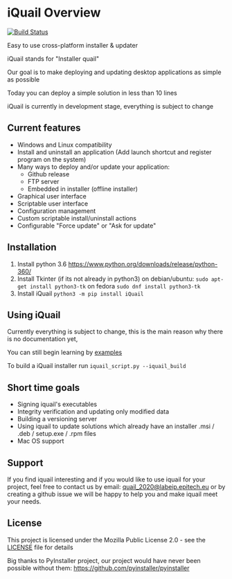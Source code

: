 # iQuail Overview
[![Build Status](https://travis-ci.org/QuailTeam/Quail.svg?branch=master)](https://travis-ci.org/QuailTeam/Quail)

Easy to use cross-platform installer & updater

iQuail stands for "Installer quail"

Our goal is to make deploying and updating desktop applications as simple as possible

Today you can deploy a simple solution in less than 10 lines

iQuail is currently in development stage, everything is subject to change

## Current features
* Windows and Linux compatibility
* Install and uninstall an application (Add launch shortcut and register program on the system)
* Many ways to deploy and/or update your application:
  - Github release
  - FTP server
  - Embedded in installer (offline installer)
* Graphical user interface
* Scriptable user interface
* Configuration management
* Custom scriptable install/uninstall actions
* Configurable "Force update" or "Ask for update"


## Installation
1. Install python 3.6
https://www.python.org/downloads/release/python-360/
2. Install Tkinter (if its not already in python3) on debian/ubuntu:
```sudo apt-get install python3-tk``` on fedora ```sudo dnf install python3-tk```
3. Install iQuail
```python3 -m pip install iQuail```


## Using iQuail
Currently everything is subject to change, this is the main reason why there is no documentation yet,

You can still begin learning by [examples](examples)

To build a iQuail installer run ```iquail_script.py --iquail_build```

## Short time goals
* Signing iquail's executables
* Integrity verification and updating only modified data
* Building a versioning server
* Using iquail to update solutions which already have an installer .msi / .deb / setup.exe / .rpm  files
* Mac OS support

## Support
If you find iquail interesting and if you would like to use iquail for your project,
feel free to contact us by email: quail_2020@labeip.epitech.eu or by creating a github issue
we will be happy to help you and make iquail meet your needs.


## License
This project is licensed under the Mozilla Public License 2.0 - see the [LICENSE](LICENSE) file for details

Big thanks to PyInstaller project, our project would have never been possible without them:
https://github.com/pyinstaller/pyinstaller
